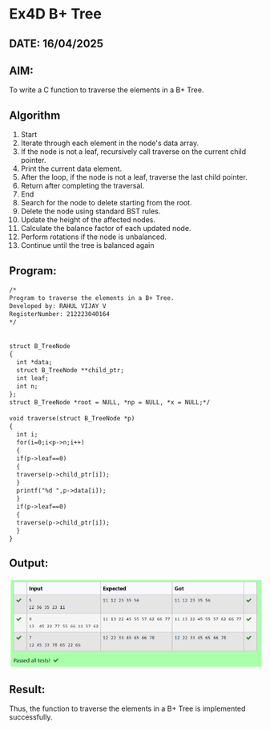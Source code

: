 # Ex4D B+ Tree

## DATE: 16/04/2025

## AIM:

To write a C function to traverse the elements in a B+ Tree.

## Algorithm

1. Start
2. Iterate through each element in the node's data array.
3. If the node is not a leaf, recursively call traverse on the current child pointer.
4. Print the current data element.
5. After the loop, if the node is not a leaf, traverse the last child pointer.
6. Return after completing the traversal.
7. End
8. Search for the node to delete starting from the root.
9. Delete the node using standard BST rules.
10. Update the height of the affected nodes.
11. Calculate the balance factor of each updated node.
12. Perform rotations if the node is unbalanced.
13. Continue until the tree is balanced again

## Program:

```
/*
Program to traverse the elements in a B+ Tree.
Developed by: RAHUL VIJAY V
RegisterNumber: 212223040164
*/


struct B_TreeNode 
{ 
  int *data; 
  struct B_TreeNode **child_ptr; 
  int leaf; 
  int n; 
}; 
struct B_TreeNode *root = NULL, *np = NULL, *x = NULL;*/ 
 
void traverse(struct B_TreeNode *p) 
{ 
  int i; 
  for(i=0;i<p->n;i++) 
  { 
  if(p->leaf==0) 
  { 
  traverse(p->child_ptr[i]); 
  } 
  printf("%d ",p->data[i]); 
  } 
  if(p->leaf==0) 
  { 
  traverse(p->child_ptr[i]); 
  }
} 
```

## Output:

![alt text](image-3.png)

## Result:

Thus, the function to traverse the elements in a B+ Tree is implemented successfully.
